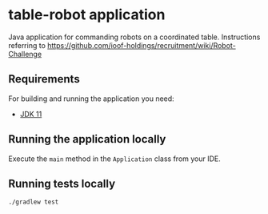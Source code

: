 # table-robot application

Java application for commanding robots on a coordinated table. 
Instructions referring to https://github.com/ioof-holdings/recruitment/wiki/Robot-Challenge

## Requirements

For building and running the application you need:

- [JDK 11](https://www.oracle.com/au/java/technologies/javase/jdk11-archive-downloads.html)

## Running the application locally

Execute the `main` method in the `Application` class from your IDE.

## Running tests locally

```shell
./gradlew test
```